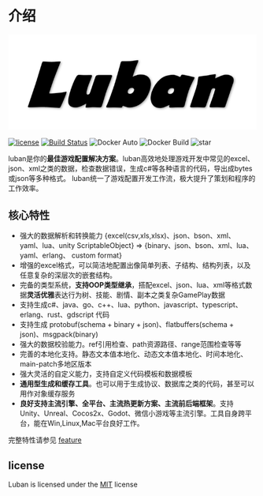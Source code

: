 # 介绍

![icon](/img/logo.png)

[![license](http://img.shields.io/badge/license-MIT-blue.svg?style=flat-square)](https://opensource.org/licenses/MIT)
[![Build Status](https://travis-ci.com/focus-creative-games/luban.svg?style=flat-square&branch=main)](https://travis-ci.com/focus-creative-games/luban)  ![Docker Auto](https://img.shields.io/docker/cloud/automated/hugebug4ever/luban.svg?style=flat-square) ![Docker Build](https://img.shields.io/docker/cloud/build/hugebug4ever/luban.svg?style=flat-square) ![star](https://img.shields.io/github/stars/focus-creative-games/luban?style=flat-square)


luban是你的**最佳游戏配置解决方案**。luban高效地处理游戏开发中常见的excel、json、xml之类的数据，检查数据错误，生成c#等各种语言的代码，导出成bytes或json等多种格式。
luban统一了游戏配置开发工作流，极大提升了策划和程序的工作效率。

## 核心特性

- 强大的数据解析和转换能力 {excel(csv,xls,xlsx)、json、bson、xml、yaml、lua、unity ScriptableObject} => {binary、json、bson、xml、lua、yaml、erlang、 custom format}
- 增强的excel格式，可以简洁地配置出像简单列表、子结构、结构列表，以及任意复杂的深层次的嵌套结构。
- 完备的类型系统，**支持OOP类型继承**，搭配excel、json、lua、xml等格式数据**灵活优雅**表达行为树、技能、剧情、副本之类复杂GamePlay数据
- 支持生成c#、java、go、c++、lua、python、javascript、typescript、erlang、rust、gdscript 代码
- 支持生成 protobuf(schema + binary + json)、flatbuffers(schema + json)、msgpack(binary)
- 强大的数据校验能力。ref引用检查、path资源路径、range范围检查等等
- 完善的本地化支持。静态文本值本地化、动态文本值本地化、时间本地化、main-patch多地区版本
- 强大灵活的自定义能力，支持自定义代码模板和数据模板
- **通用型生成和缓存工具**。也可以用于生成协议、数据库之类的代码，甚至可以用作对象缓存服务
- **良好支持主流引擎、全平台、主流热更新方案、主流前后端框架**。支持Unity、Unreal、Cocos2x、Godot、微信小游戏等主流引擎。工具自身跨平台，能在Win,Linux,Mac平台良好工作。

完整特性请参见 [feature](../manual/traits)


## license

Luban is licensed under the [MIT](https://github.com/focus-creative-games/luban/blob/main/LICENSE) license
